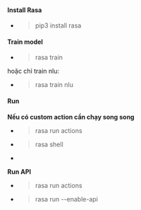 #### Install Rasa
- > pip3 install rasa

#### Train model
- > rasa train

hoặc chỉ train nlu:
- > rasa train nlu

#### Run
**Nếu có custom action cần chạy song song**
- > rasa run actions
- > rasa shell
- 
**Run API**
- > rasa run actions
- > rasa run --enable-api




